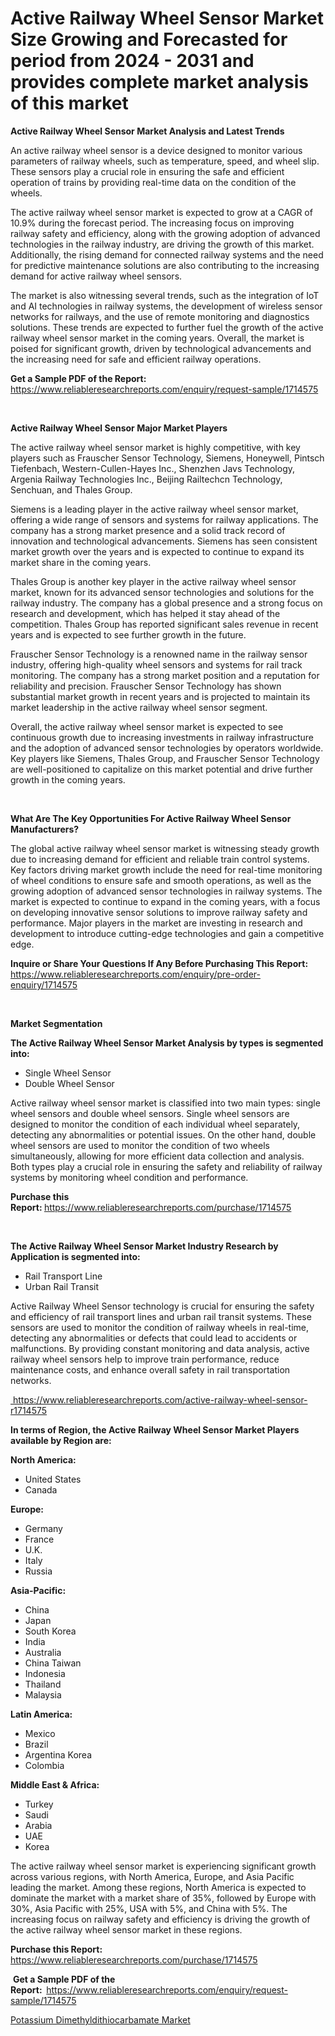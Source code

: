 <p><h1>Active Railway Wheel Sensor Market Size Growing and Forecasted for period from 2024 - 2031 and provides complete market analysis of this market</h1></p><p><strong>Active Railway Wheel Sensor Market Analysis and Latest Trends</strong></p>
<p><p>An active railway wheel sensor is a device designed to monitor various parameters of railway wheels, such as temperature, speed, and wheel slip. These sensors play a crucial role in ensuring the safe and efficient operation of trains by providing real-time data on the condition of the wheels.</p><p>The active railway wheel sensor market is expected to grow at a CAGR of 10.9% during the forecast period. The increasing focus on improving railway safety and efficiency, along with the growing adoption of advanced technologies in the railway industry, are driving the growth of this market. Additionally, the rising demand for connected railway systems and the need for predictive maintenance solutions are also contributing to the increasing demand for active railway wheel sensors.</p><p>The market is also witnessing several trends, such as the integration of IoT and AI technologies in railway systems, the development of wireless sensor networks for railways, and the use of remote monitoring and diagnostics solutions. These trends are expected to further fuel the growth of the active railway wheel sensor market in the coming years. Overall, the market is poised for significant growth, driven by technological advancements and the increasing need for safe and efficient railway operations.</p></p>
<p><strong>Get a Sample PDF of the Report:&nbsp;</strong> <a href="https://www.reliableresearchreports.com/enquiry/request-sample/1714575">https://www.reliableresearchreports.com/enquiry/request-sample/1714575</a></p>
<p>&nbsp;</p>
<p><strong>Active Railway Wheel Sensor Major Market Players</strong></p>
<p><p>The active railway wheel sensor market is highly competitive, with key players such as Frauscher Sensor Technology, Siemens, Honeywell, Pintsch Tiefenbach, Western-Cullen-Hayes Inc., Shenzhen Javs Technology, Argenia Railway Technologies Inc., Beijing Railtechcn Technology, Senchuan, and Thales Group.</p><p>Siemens is a leading player in the active railway wheel sensor market, offering a wide range of sensors and systems for railway applications. The company has a strong market presence and a solid track record of innovation and technological advancements. Siemens has seen consistent market growth over the years and is expected to continue to expand its market share in the coming years.</p><p>Thales Group is another key player in the active railway wheel sensor market, known for its advanced sensor technologies and solutions for the railway industry. The company has a global presence and a strong focus on research and development, which has helped it stay ahead of the competition. Thales Group has reported significant sales revenue in recent years and is expected to see further growth in the future.</p><p>Frauscher Sensor Technology is a renowned name in the railway sensor industry, offering high-quality wheel sensors and systems for rail track monitoring. The company has a strong market position and a reputation for reliability and precision. Frauscher Sensor Technology has shown substantial market growth in recent years and is projected to maintain its market leadership in the active railway wheel sensor segment.</p><p>Overall, the active railway wheel sensor market is expected to see continuous growth due to increasing investments in railway infrastructure and the adoption of advanced sensor technologies by operators worldwide. Key players like Siemens, Thales Group, and Frauscher Sensor Technology are well-positioned to capitalize on this market potential and drive further growth in the coming years.</p></p>
<p>&nbsp;</p>
<p><strong>What Are The Key Opportunities For Active Railway Wheel Sensor Manufacturers?</strong></p>
<p><p>The global active railway wheel sensor market is witnessing steady growth due to increasing demand for efficient and reliable train control systems. Key factors driving market growth include the need for real-time monitoring of wheel conditions to ensure safe and smooth operations, as well as the growing adoption of advanced sensor technologies in railway systems. The market is expected to continue to expand in the coming years, with a focus on developing innovative sensor solutions to improve railway safety and performance. Major players in the market are investing in research and development to introduce cutting-edge technologies and gain a competitive edge.</p></p>
<p><strong>Inquire or Share Your Questions If Any Before Purchasing This Report:</strong> <a href="https://www.reliableresearchreports.com/enquiry/pre-order-enquiry/1714575">https://www.reliableresearchreports.com/enquiry/pre-order-enquiry/1714575</a></p>
<p>&nbsp;</p>
<p><strong>Market Segmentation</strong></p>
<p><strong>The Active Railway Wheel Sensor Market Analysis by types is segmented into:</strong></p>
<p><ul><li>Single Wheel Sensor</li><li>Double Wheel Sensor</li></ul></p>
<p><p>Active railway wheel sensor market is classified into two main types: single wheel sensors and double wheel sensors. Single wheel sensors are designed to monitor the condition of each individual wheel separately, detecting any abnormalities or potential issues. On the other hand, double wheel sensors are used to monitor the condition of two wheels simultaneously, allowing for more efficient data collection and analysis. Both types play a crucial role in ensuring the safety and reliability of railway systems by monitoring wheel condition and performance.</p></p>
<p><strong>Purchase this Report:&nbsp;</strong><a href="https://www.reliableresearchreports.com/purchase/1714575">https://www.reliableresearchreports.com/purchase/1714575</a></p>
<p>&nbsp;</p>
<p><strong>The Active Railway Wheel Sensor Market Industry Research by Application is segmented into:</strong></p>
<p><ul><li>Rail Transport Line</li><li>Urban Rail Transit</li></ul></p>
<p><p>Active Railway Wheel Sensor technology is crucial for ensuring the safety and efficiency of rail transport lines and urban rail transit systems. These sensors are used to monitor the condition of railway wheels in real-time, detecting any abnormalities or defects that could lead to accidents or malfunctions. By providing constant monitoring and data analysis, active railway wheel sensors help to improve train performance, reduce maintenance costs, and enhance overall safety in rail transportation networks.</p></p>
<p><a href="https://www.reliableresearchreports.com/active-railway-wheel-sensor-r1714575">&nbsp;https://www.reliableresearchreports.com/active-railway-wheel-sensor-r1714575</a></p>
<p><strong>In terms of Region, the Active Railway Wheel Sensor Market Players available by Region are:</strong></p>
<p>
    <p> <strong> North America: </strong>
        <ul>
            <li>United States</li>
            <li>Canada</li>
        </ul>
        </p> 
    <p> <strong> Europe: </strong>
        <ul>
            <li>Germany</li>
            <li>France</li>
            <li>U.K.</li>
            <li>Italy</li>
            <li>Russia</li>
        </ul>
        </p> 
    <p> <strong> Asia-Pacific: </strong>
        <ul>
            <li>China</li>
            <li>Japan</li>
            <li>South Korea</li>
            <li>India</li>
            <li>Australia</li>
            <li>China Taiwan</li>
            <li>Indonesia</li>
            <li>Thailand</li>
            <li>Malaysia</li>
        </ul>
        </p> 
    <p> <strong> Latin America: </strong>
        <ul>
            <li>Mexico</li>
            <li>Brazil</li>
            <li>Argentina Korea</li>
            <li>Colombia</li>
        </ul>
        </p> 
    <p> <strong> Middle East & Africa: </strong>
        <ul>
            <li>Turkey</li>
            <li>Saudi</li>
            <li>Arabia</li>
            <li>UAE</li>
            <li>Korea</li>
        </ul>
    </p>
    </p>
<p><p>The active railway wheel sensor market is experiencing significant growth across various regions, with North America, Europe, and Asia Pacific leading the market. Among these regions, North America is expected to dominate the market with a market share of 35%, followed by Europe with 30%, Asia Pacific with 25%, USA with 5%, and China with 5%. The increasing focus on railway safety and efficiency is driving the growth of the active railway wheel sensor market in these regions.</p></p>
<p><strong>Purchase this Report: </strong><a href="https://www.reliableresearchreports.com/purchase/1714575">https://www.reliableresearchreports.com/purchase/1714575</a></p>
<p>&nbsp;<strong>Get a Sample PDF of the Report:&nbsp;&nbsp;</strong><a href="https://www.reliableresearchreports.com/enquiry/request-sample/1714575">https://www.reliableresearchreports.com/enquiry/request-sample/1714575</a></p>
<p><strong></strong></p>
<p><p><a href="https://github.com/almainyongb/Market-Research-Report-List-1/blob/main/potassium-dimethyldithiocarbamate-market.md">Potassium Dimethyldithiocarbamate Market</a></p></p>